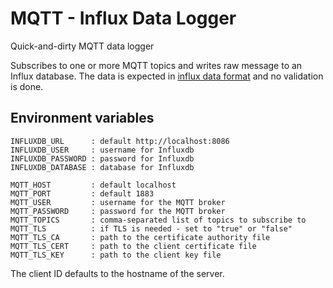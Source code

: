 # MQTT - Influx Data Logger

Quick-and-dirty MQTT data logger

Subscribes to one or more MQTT topics and writes raw message to an Influx database.
The data is expected in [influx data format](https://docs.influxdata.com/influxdb/v1.7/write_protocols/line_protocol_reference/) 
and no validation is done.

## Environment variables
```
INFLUXDB_URL      : default http://localhost:8086
INFLUXDB_USER     : username for Influxdb
INFLUXDB_PASSWORD : password for Influxdb
INFLUXDB_DATABASE : database for Influxdb

MQTT_HOST         : default localhost
MQTT_PORT         : default 1883
MQTT_USER         : username for the MQTT broker
MQTT_PASSWORD     : password for the MQTT broker
MQTT_TOPICS       : comma-separated list of topics to subscribe to
MQTT_TLS          : if TLS is needed - set to "true" or "false"
MQTT_TLS_CA       : path to the certificate authority file
MQTT_TLS_CERT     : path to the client certificate file
MQTT_TLS_KEY      : path to the client key file
```
The client ID defaults to the hostname of the server.
